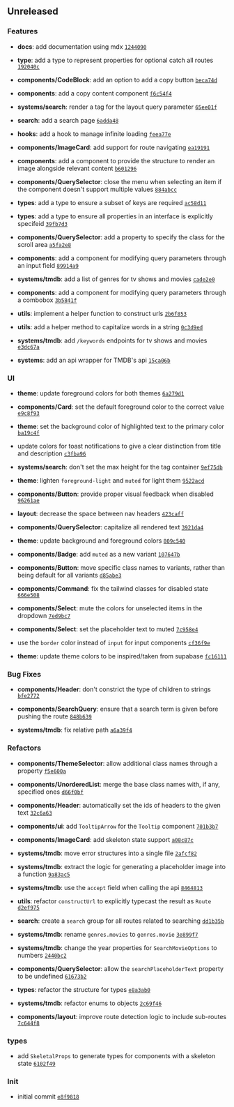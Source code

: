 ## Unreleased

### Features

- **docs**: add documentation using mdx <code>[1244090](https://github.com/Norviah/media-hub/commit/1244090512b3fd78549d8a2c727d562740856f94)</code>

- **type**: add a type to represent properties for optional catch all routes <code>[192040c](https://github.com/Norviah/media-hub/commit/192040c96bc9dc57eb8c50d3697d5398858084d7)</code>

- **components/CodeBlock**: add an option to add a copy button <code>[beca74d](https://github.com/Norviah/media-hub/commit/beca74d41088fafc33e43d6424b5f467d8a6f8c8)</code>

- **components**: add a copy content component <code>[f6c54f4](https://github.com/Norviah/media-hub/commit/f6c54f40bc95c51b55db553df7ae1a1b5ae84ab8)</code>

- **systems/search**: render a tag for the layout query parameter <code>[65ee01f](https://github.com/Norviah/media-hub/commit/65ee01fce9c30692d28d2f4e608ea7f18b4d7381)</code>

- **search**: add a search page <code>[6adda48](https://github.com/Norviah/media-hub/commit/6adda487e740261a26db9dd89fcd559f483d23fb)</code>

- **hooks**: add a hook to manage infinite loading <code>[feea77e](https://github.com/Norviah/media-hub/commit/feea77e34052ddbc7c731a8f7d33eee5ee529448)</code>

- **components/ImageCard**: add support for route navigating <code>[ea19191](https://github.com/Norviah/media-hub/commit/ea19191872df8565888ac9b9fa25e023b34b3b2c)</code>

- **components**: add a component to provide the structure to render an image alongside relevant content <code>[b601296](https://github.com/Norviah/media-hub/commit/b601296ebb45388c494305b83764815ee368a627)</code>

- **components/QuerySelector**: close the menu when selecting an item if the component doesn't support multiple values <code>[884abcc](https://github.com/Norviah/media-hub/commit/884abccad1f704748773bdde62e96f7388883767)</code>

- **types**: add a type to ensure a subset of keys are required <code>[ac58d11](https://github.com/Norviah/media-hub/commit/ac58d114e9e7b4adc48aaec604b80d3368054b0a)</code>

- **types**: add a type to ensure all properties in an interface is explicitly specifeid <code>[39fb7d3](https://github.com/Norviah/media-hub/commit/39fb7d39053e469252216da3631bc1e0e7db11ac)</code>

- **components/QuerySelector**: add a property to specify the class for the scroll area <code>[a5fa2e8](https://github.com/Norviah/media-hub/commit/a5fa2e852b9c4cdb392d01054b7ed18aec3bc5c6)</code>

- **components**: add a component for modifying query parameters through an input field <code>[89914a9](https://github.com/Norviah/media-hub/commit/89914a9300e8bc3471689b5812eca6b9c5ba4381)</code>

- **systems/tmdb**: add a list of genres for tv shows and movies <code>[cade2e0](https://github.com/Norviah/media-hub/commit/cade2e07b8d76713072a8ae31d40db26f09b4f31)</code>

- **components**: add a component for modifying query parameters through a combobox <code>[3b5841f](https://github.com/Norviah/media-hub/commit/3b5841fa64a692f7589e7ac339fe646daeb2c701)</code>

- **utils**: implement a helper function to construct urls <code>[2b6f853](https://github.com/Norviah/media-hub/commit/2b6f8530b7d5ac5f145f01902debb22200337f6d)</code>

- **utils**: add a helper method to capitalize words in a string <code>[0c3d9ed](https://github.com/Norviah/media-hub/commit/0c3d9edd003a8edc8f068d4748e1482e3d2b0c29)</code>

- **systems/tmdb**: add `/keywords` endpoints for tv shows and movies <code>[e3dc67a](https://github.com/Norviah/media-hub/commit/e3dc67aa1738d9ad44e6a4419ef7e26de86e1452)</code>

- **systems**: add an api wrapper for TMDB's api <code>[15ca06b](https://github.com/Norviah/media-hub/commit/15ca06bf548895d7fcacfe7fbeddceca1f71c0cd)</code>

### UI

- **theme**: update foreground colors for both themes <code>[6a279d1](https://github.com/Norviah/media-hub/commit/6a279d1f0cc437c804463c8d331bf031ebdd9af3)</code>

- **components/Card**: set the default foreground color to the correct value <code>[e9c8f93](https://github.com/Norviah/media-hub/commit/e9c8f936586ff8b11915afdb820abca9f34c5b1e)</code>

- **theme**: set the background color of highlighted text to the primary color <code>[ba19c4f](https://github.com/Norviah/media-hub/commit/ba19c4f03c8616d7927e1a1e409e978b93449727)</code>

- update colors for toast notifications to give a clear distinction from title and description <code>[c3fba96](https://github.com/Norviah/media-hub/commit/c3fba96b8f7ecdc5376e1021f547755ce7fd278c)</code>

- **systems/search**: don't set the max height for the tag container <code>[9ef75db](https://github.com/Norviah/media-hub/commit/9ef75dbec4af3bbc324b8517e2502eb2f0c333d1)</code>

- **theme**: lighten `foreground-light` and `muted` for light them <code>[9522acd](https://github.com/Norviah/media-hub/commit/9522acdba763c7c0a15c88d13a4b6cda16f2593b)</code>

- **components/Button**: provide proper visual feedback when disabled <code>[96261ae](https://github.com/Norviah/media-hub/commit/96261aea6df8afadb0e4bf93adf3829807d1bab1)</code>

- **layout**: decrease the space between nav headers <code>[423caff](https://github.com/Norviah/media-hub/commit/423caffe69c4eb6615e9948d69742611a8bbe891)</code>

- **components/QuerySelector**: capitalize all rendered text <code>[3921da4](https://github.com/Norviah/media-hub/commit/3921da4632caa6fcddb7584bdf321a07190c7e18)</code>

- **theme**: update background and foreground colors <code>[809c540](https://github.com/Norviah/media-hub/commit/809c540c60676d63df46184d9804fc98e1f5f09b)</code>

- **components/Badge**: add `muted` as a new variant <code>[107647b](https://github.com/Norviah/media-hub/commit/107647b59d88d3b5f089ad4b13b6dbd02fa7d356)</code>

- **components/Button**: move specific class names to variants, rather than being default for all variants <code>[d85abe3](https://github.com/Norviah/media-hub/commit/d85abe33adc10a32cd5a4d14d185a14d18bf2b87)</code>

- **components/Command**: fix the tailwind classes for disabled state <code>[666e508](https://github.com/Norviah/media-hub/commit/666e50897a53196608542b5d4c87baf803aaeee7)</code>

- **components/Select**: mute the colors for unselected items in the dropdown <code>[7ed9bc7](https://github.com/Norviah/media-hub/commit/7ed9bc7e5b364b62a5cf60e85ebe24b730d82849)</code>

- **components/Select**: set the placeholder text to muted <code>[7c958e4](https://github.com/Norviah/media-hub/commit/7c958e4c40e783fa86df061b1e68d3c43fa4d7b3)</code>

- use the `border` color instead of `input` for input components <code>[cf36f9e](https://github.com/Norviah/media-hub/commit/cf36f9e8fd0b1c4492399d8f6f559be3a451a527)</code>

- **theme**: update theme colors to be inspired/taken from supabase <code>[fc16111](https://github.com/Norviah/media-hub/commit/fc16111acd015899ede62078162b6b1846768e5f)</code>

### Bug Fixes

- **components/Header**: don't constrict the type of children to strings <code>[bfe2772](https://github.com/Norviah/media-hub/commit/bfe2772050a18fb9c07d163edf86aa9e3902d58c)</code>

- **components/SearchQuery**: ensure that a search term is given before pushing the route <code>[848b639](https://github.com/Norviah/media-hub/commit/848b63924737b29ca70c07df906c0496fb61c751)</code>

- **systems/tmdb**: fix relative path <code>[a6a39f4](https://github.com/Norviah/media-hub/commit/a6a39f45118c91c8167124a4f27569b9bafcfa4a)</code>

### Refactors

- **components/ThemeSelector**: allow additional class names through a property <code>[f5e600a](https://github.com/Norviah/media-hub/commit/f5e600a26d883ab8935f2577e44082f1592bcc38)</code>

- **components/UnorderedList**: merge the base class names with, if any, specified ones <code>[d66f0bf](https://github.com/Norviah/media-hub/commit/d66f0bf9883f55aa3f1a135f8cd5ac8211af7507)</code>

- **components/Header**: automatically set the ids of headers to the given text <code>[32c6a63](https://github.com/Norviah/media-hub/commit/32c6a637276424359f48b3b1baf324c1ce622066)</code>

- **components/ui**: add `TooltipArrow` for the `Tooltip` component <code>[701b3b7](https://github.com/Norviah/media-hub/commit/701b3b7c4d75229592b364a004c26bf4bb7afb57)</code>

- **components/ImageCard**: add skeleton state support <code>[a08c87c](https://github.com/Norviah/media-hub/commit/a08c87c21b4ec70aa6d4861f7ba03f8e2ee1b829)</code>

- **systems/tmdb**: move error structures into a single file <code>[2afcf82](https://github.com/Norviah/media-hub/commit/2afcf82d5577ba53b51b8f27973c1b0c04f3e3ad)</code>

- **systems/tmdb**: extract the logic for generating a placeholder image into a function <code>[9a83ac5](https://github.com/Norviah/media-hub/commit/9a83ac5a55ea7cb4ee64309d095e6397d2aa8864)</code>

- **systems/tmdb**: use the `accept` field when calling the api <code>[8464813](https://github.com/Norviah/media-hub/commit/8464813c5b5a3fa7656c9ee2200e20a3cffbbb88)</code>

- **utils**: refactor `constructUrl` to explicitly typecast the result as `Route` <code>[d2ef975](https://github.com/Norviah/media-hub/commit/d2ef975077ca0b3d135ce5722b8e2ec665bef3e8)</code>

- **search**: create a `search` group for all routes related to searching <code>[dd1b35b](https://github.com/Norviah/media-hub/commit/dd1b35bbde2a95261956e60638274054dbf89ac1)</code>

- **systems/tmdb**: rename `genres.movies` to `genres.movie` <code>[3e899f7](https://github.com/Norviah/media-hub/commit/3e899f7dc9f86618548bb1f234a06683e079262c)</code>

- **systems/tmdb**: change the year properties for `SearchMovieOptions` to numbers <code>[2440bc2](https://github.com/Norviah/media-hub/commit/2440bc25bb9c7e6b1b0d95ee10e9bb73b4d9dcba)</code>

- **components/QuerySelector**: allow the `searchPlaceholderText` property to be undefined <code>[61673b2](https://github.com/Norviah/media-hub/commit/61673b24555a12065649585c949eace0b705857e)</code>

- **types**: refactor the structure for types <code>[e8a3ab0](https://github.com/Norviah/media-hub/commit/e8a3ab02ee5563c36c9e4c08138f0db051d9e230)</code>

- **systems/tmdb**: refactor enums to objects <code>[2c69f46](https://github.com/Norviah/media-hub/commit/2c69f462615909197d9f43eacc4da13280f38f7c)</code>

- **components/layout**: improve route detection logic to include sub-routes <code>[7c644f8](https://github.com/Norviah/media-hub/commit/7c644f87f38483079eb245ee7f55b66b90dcb63b)</code>

### types

- add `SkeletalProps` to generate types for components with a skeleton state <code>[6102f49](https://github.com/Norviah/media-hub/commit/6102f490fc4bcc613a49f8aef78883da86d13808)</code>

### Init

- initial commit <code>[e8f9818](https://github.com/Norviah/media-hub/commit/e8f981810514e3aaf6fcc99e4b7a47cbba39219b)</code>